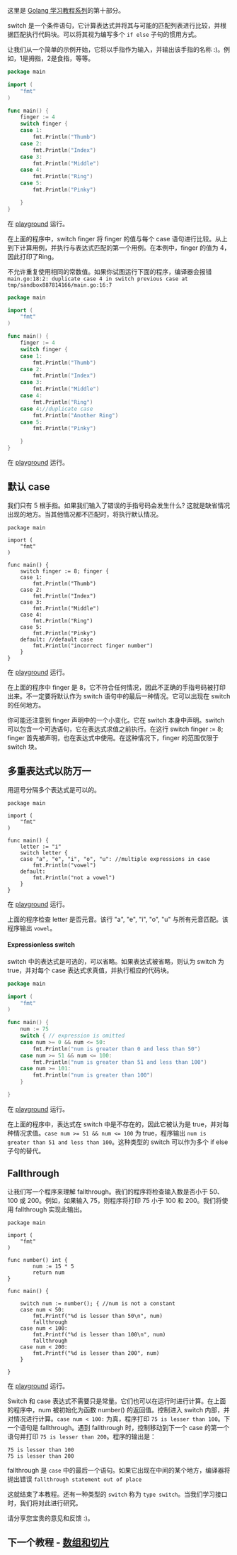 这里是 [Golang 学习教程系列](https://github.com/LeaningGo/go-learn)的第十部分。

switch 是一个条件语句，它计算表达式并将其与可能的匹配列表进行比较，并根据匹配执行代码块。可以将其视为编写多个 `if else` 子句的惯用方式。

让我们从一个简单的示例开始，它将以手指作为输入，并输出该手指的名称 :)。例如，1是拇指，2是食指，等等。
```go
package main

import (  
    "fmt"
)

func main() {  
    finger := 4
    switch finger {
    case 1:
        fmt.Println("Thumb")
    case 2:
        fmt.Println("Index")
    case 3:
        fmt.Println("Middle")
    case 4:
        fmt.Println("Ring")
    case 5:
        fmt.Println("Pinky")

    }
}
```
在 [playground](https://play.golang.org/p/q4kjm2kpVe) 运行。

在上面的程序中，switch finger 将 finger 的值与每个 case 语句进行比较。从上到下计算用例，并执行与表达式匹配的第一个用例。在本例中，finger 的值为 4，因此打印了Ring。

不允许重复使用相同的常数值。如果你试图运行下面的程序，编译器会报错 `main.go:18:2: duplicate case 4 in switch previous case at tmp/sandbox887814166/main.go:16:7`

```go
package main

import (  
    "fmt"
)

func main() {  
    finger := 4
    switch finger {
    case 1:
        fmt.Println("Thumb")
    case 2:
        fmt.Println("Index")
    case 3:
        fmt.Println("Middle")
    case 4:
        fmt.Println("Ring")
    case 4://duplicate case
        fmt.Println("Another Ring")
    case 5:
        fmt.Println("Pinky")

    }
}
```
在 [playground](https://play.golang.org/p/SfXdChWdoN) 运行。

## 默认 case

我们只有 5 根手指。如果我们输入了错误的手指号码会发生什么? 这就是缺省情况出现的地方。当其他情况都不匹配时，将执行默认情况。
```
package main

import (  
    "fmt"
)

func main() {  
    switch finger := 8; finger {
    case 1:
        fmt.Println("Thumb")
    case 2:
        fmt.Println("Index")
    case 3:
        fmt.Println("Middle")
    case 4:
        fmt.Println("Ring")
    case 5:
        fmt.Println("Pinky")
    default: //default case
        fmt.Println("incorrect finger number")
    }
}
```
在 [playground](https://play.golang.org/p/Fq7U7SkHe1) 运行。

在上面的程序中 finger  是 8，它不符合任何情况，因此不正确的手指号码被打印出来。不一定要将默认作为 switch 语句中的最后一种情况。它可以出现在 switch 的任何地方。

你可能还注意到 finger 声明中的一个小变化。它在 switch 本身中声明。switch 可以包含一个可选语句，它在表达式求值之前执行。在这行 switch finger := 8; finger 首先被声明，也在表达式中使用。在这种情况下，finger 的范围仅限于 switch 块。

## 多重表达式以防万一

用逗号分隔多个表达式是可以的。
```
package main

import (  
    "fmt"
)

func main() {  
    letter := "i"
    switch letter {
    case "a", "e", "i", "o", "u": //multiple expressions in case
        fmt.Println("vowel")
    default:
        fmt.Println("not a vowel")
    }
}
```
在 [playground](https://play.golang.org/p/Zs9Ek5SInh) 运行。

上面的程序检查 letter 是否元音。该行 "a", "e", "i", "o", "u" 与所有元音匹配。该程序输出 `vowel`。

#### Expressionless switch
switch 中的表达式是可选的，可以省略。如果表达式被省略，则认为 switch 为 true，并对每个 case 表达式求真值，并执行相应的代码块。

```go
package main

import (  
    "fmt"
)

func main() {  
    num := 75
    switch { // expression is omitted
    case num >= 0 && num <= 50:
        fmt.Println("num is greater than 0 and less than 50")
    case num >= 51 && num <= 100:
        fmt.Println("num is greater than 51 and less than 100")
    case num >= 101:
        fmt.Println("num is greater than 100")
    }

}
```
在 [playground](https://play.golang.org/p/mMJ8EryKbN) 运行。

在上面的程序中，表达式在 switch 中是不存在的，因此它被认为是 true，并对每种情况求值。`case num >= 51 && num <= 100` 为 true，程序输出 `num is greater than 51 and less than 100`。这种类型的 switch  可以作为多个 if else 子句的替代。

## Fallthrough

让我们写一个程序来理解 fallthrough。我们的程序将检查输入数是否小于 50、100 或 200。例如，如果输入 75，则程序将打印 75 小于 100 和 200。我们将使用 fallthrough 实现此输出。
```
package main

import (  
    "fmt"
)

func number() int {  
        num := 15 * 5 
        return num
}

func main() {

    switch num := number(); { //num is not a constant
    case num < 50:
        fmt.Printf("%d is lesser than 50\n", num)
        fallthrough
    case num < 100:
        fmt.Printf("%d is lesser than 100\n", num)
        fallthrough
    case num < 200:
        fmt.Printf("%d is lesser than 200", num)
    }

}
```
在 [playground](https://play.golang.org/p/svGJAiswQj) 运行。

Switch 和 case 表达式不需要只是常量。它们也可以在运行时进行计算。在上面的程序中，num 被初始化为函数 number() 的返回值。控制进入 switch 内部，并对情况进行计算。`case num < 100:` 为真，程序打印 `75 is lesser than 100`。下一个语句是 fallthrough。遇到 fallthrough 时，控制移动到下一个 case 的第一个语句并打印 `75 is lesser than 200`。程序的输出是：
```
75 is lesser than 100  
75 is lesser than 200  
```

fallthrough 是 `case` 中的最后一个语句。如果它出现在中间的某个地方，编译器将抛出错误 `fallthrough statement out of place`

这就结束了本教程。还有一种类型的 `switch` 称为 `type switch`。当我们学习接口时，我们将对此进行研究。

请分享您宝贵的意见和反馈 :)。

## 下一个教程 - [数组和切片](https://github.com/LeaningGo/go-learn/blob/master/go-arrays-and-slices.md)
